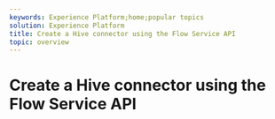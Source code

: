 ```yaml
---
keywords: Experience Platform;home;popular topics
solution: Experience Platform
title: Create a Hive connector using the Flow Service API
topic: overview
---
```


# Create a Hive connector using the Flow Service API